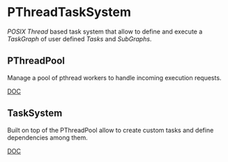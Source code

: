 # PThreadTaskSystem
*POSIX Thread* based task system that allow to define and execute a *TaskGraph* of user defined *Tasks* and *SubGraphs*.

## PThreadPool
Manage a pool of pthread workers to handle incoming execution requests.

[DOC](../DOC/PThreadPoolDOC)

## TaskSystem
Built on top of the PThreadPool allow to create custom tasks and define dependencies among them.

[DOC](../DOC/TaskSystemDOC)